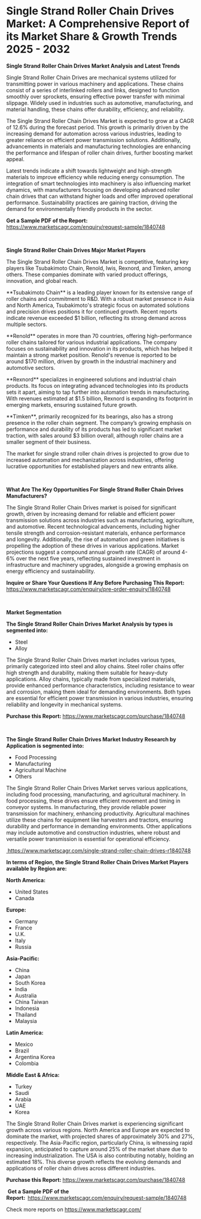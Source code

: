 <p><h1>Single Strand Roller Chain Drives Market: A Comprehensive Report of its Market Share & Growth Trends 2025 - 2032</h1></p><p><strong>Single Strand Roller Chain Drives Market Analysis and Latest Trends</strong></p>
<p><p>Single Strand Roller Chain Drives are mechanical systems utilized for transmitting power in various machinery and applications. These chains consist of a series of interlinked rollers and links, designed to function smoothly over sprockets, ensuring effective power transfer with minimal slippage. Widely used in industries such as automotive, manufacturing, and material handling, these chains offer durability, efficiency, and reliability.</p><p>The Single Strand Roller Chain Drives Market is expected to grow at a CAGR of 12.6% during the forecast period. This growth is primarily driven by the increasing demand for automation across various industries, leading to greater reliance on efficient power transmission solutions. Additionally, advancements in materials and manufacturing technologies are enhancing the performance and lifespan of roller chain drives, further boosting market appeal.</p><p>Latest trends indicate a shift towards lightweight and high-strength materials to improve efficiency while reducing energy consumption. The integration of smart technologies into machinery is also influencing market dynamics, with manufacturers focusing on developing advanced roller chain drives that can withstand higher loads and offer improved operational performance. Sustainability practices are gaining traction, driving the demand for environmentally friendly products in the sector.</p></p>
<p><strong>Get a Sample PDF of the Report:&nbsp;</strong> <a href="https://www.marketscagr.com/enquiry/request-sample/1840748?utm_campaign=2031&utm_medium=2&utm_source=Github&utm_content=ia&utm_term=28022025&utm_id=single-strand-roller-chain-drives">https://www.marketscagr.com/enquiry/request-sample/1840748</a></p>
<p>&nbsp;</p>
<p><strong>Single Strand Roller Chain Drives Major Market Players</strong></p>
<p><p>The Single Strand Roller Chain Drives Market is competitive, featuring key players like Tsubakimoto Chain, Renold, Iwis, Rexnord, and Timken, among others. These companies dominate with varied product offerings, innovation, and global reach.</p><p>**Tsubakimoto Chain** is a leading player known for its extensive range of roller chains and commitment to R&D. With a robust market presence in Asia and North America, Tsubakimoto's strategic focus on automated solutions and precision drives positions it for continued growth. Recent reports indicate revenue exceeded $1 billion, reflecting its strong demand across multiple sectors.</p><p>**Renold** operates in more than 70 countries, offering high-performance roller chains tailored for various industrial applications. The company focuses on sustainability and innovation in its products, which has helped it maintain a strong market position. Renold's revenue is reported to be around $170 million, driven by growth in the industrial machinery and automotive sectors.</p><p>**Rexnord** specializes in engineered solutions and industrial chain products. Its focus on integrating advanced technologies into its products sets it apart, aiming to tap further into automation trends in manufacturing. With revenues estimated at $1.5 billion, Rexnord is expanding its footprint in emerging markets, ensuring sustained future growth.</p><p>**Timken**, primarily recognized for its bearings, also has a strong presence in the roller chain segment. The company’s growing emphasis on performance and durability of its products has led to significant market traction, with sales around $3 billion overall, although roller chains are a smaller segment of their business.</p><p>The market for single strand roller chain drives is projected to grow due to increased automation and mechanization across industries, offering lucrative opportunities for established players and new entrants alike.</p></p>
<p>&nbsp;</p>
<p><strong>What Are The Key Opportunities For Single Strand Roller Chain Drives Manufacturers?</strong></p>
<p><p>The Single Strand Roller Chain Drives market is poised for significant growth, driven by increasing demand for reliable and efficient power transmission solutions across industries such as manufacturing, agriculture, and automotive. Recent technological advancements, including higher tensile strength and corrosion-resistant materials, enhance performance and longevity. Additionally, the rise of automation and green initiatives is propelling the adoption of these drives in various applications. Market projections suggest a compound annual growth rate (CAGR) of around 4-6% over the next five years, reflecting sustained investment in infrastructure and machinery upgrades, alongside a growing emphasis on energy efficiency and sustainability.</p></p>
<p><strong>Inquire or Share Your Questions If Any Before Purchasing This Report:</strong> <a href="https://www.marketscagr.com/enquiry/pre-order-enquiry/1840748?utm_campaign=2031&utm_medium=2&utm_source=Github&utm_content=ia&utm_term=28022025&utm_id=single-strand-roller-chain-drives">https://www.marketscagr.com/enquiry/pre-order-enquiry/1840748</a></p>
<p>&nbsp;</p>
<p><strong>Market Segmentation</strong></p>
<p><strong>The Single Strand Roller Chain Drives Market Analysis by types is segmented into:</strong></p>
<p><ul><li>Steel</li><li>Alloy</li></ul></p>
<p><p>The Single Strand Roller Chain Drives market includes various types, primarily categorized into steel and alloy chains. Steel roller chains offer high strength and durability, making them suitable for heavy-duty applications. Alloy chains, typically made from specialized materials, provide enhanced performance characteristics, including resistance to wear and corrosion, making them ideal for demanding environments. Both types are essential for efficient power transmission in various industries, ensuring reliability and longevity in mechanical systems.</p></p>
<p><strong>Purchase this Report:&nbsp;</strong><a href="https://www.marketscagr.com/purchase/1840748?utm_campaign=2031&utm_medium=2&utm_source=Github&utm_content=ia&utm_term=28022025&utm_id=single-strand-roller-chain-drives">https://www.marketscagr.com/purchase/1840748</a></p>
<p>&nbsp;</p>
<p><strong>The Single Strand Roller Chain Drives Market Industry Research by Application is segmented into:</strong></p>
<p><ul><li>Food Processing</li><li>Manufacturing</li><li>Agricultural Machine</li><li>Others</li></ul></p>
<p><p>The Single Strand Roller Chain Drives Market serves various applications, including food processing, manufacturing, and agricultural machinery. In food processing, these drives ensure efficient movement and timing in conveyor systems. In manufacturing, they provide reliable power transmission for machinery, enhancing productivity. Agricultural machines utilize these chains for equipment like harvesters and tractors, ensuring durability and performance in demanding environments. Other applications may include automotive and construction industries, where robust and versatile power transmission is essential for operational efficiency.</p></p>
<p><a href="https://www.marketscagr.com/single-strand-roller-chain-drives-r1840748?utm_campaign=2031&utm_medium=2&utm_source=Github&utm_content=ia&utm_term=28022025&utm_id=single-strand-roller-chain-drives">&nbsp;https://www.marketscagr.com/single-strand-roller-chain-drives-r1840748</a></p>
<p><strong>In terms of Region, the Single Strand Roller Chain Drives Market Players available by Region are:</strong></p>
<p>
    <p> <strong> North America: </strong>
        <ul>
            <li>United States</li>
            <li>Canada</li>
        </ul>
        </p> 
    <p> <strong> Europe: </strong>
        <ul>
            <li>Germany</li>
            <li>France</li>
            <li>U.K.</li>
            <li>Italy</li>
            <li>Russia</li>
        </ul>
        </p> 
    <p> <strong> Asia-Pacific: </strong>
        <ul>
            <li>China</li>
            <li>Japan</li>
            <li>South Korea</li>
            <li>India</li>
            <li>Australia</li>
            <li>China Taiwan</li>
            <li>Indonesia</li>
            <li>Thailand</li>
            <li>Malaysia</li>
        </ul>
        </p> 
    <p> <strong> Latin America: </strong>
        <ul>
            <li>Mexico</li>
            <li>Brazil</li>
            <li>Argentina Korea</li>
            <li>Colombia</li>
        </ul>
        </p> 
    <p> <strong> Middle East & Africa: </strong>
        <ul>
            <li>Turkey</li>
            <li>Saudi</li>
            <li>Arabia</li>
            <li>UAE</li>
            <li>Korea</li>
        </ul>
    </p>
    </p>
<p><p>The Single Strand Roller Chain Drives market is experiencing significant growth across various regions. North America and Europe are expected to dominate the market, with projected shares of approximately 30% and 27%, respectively. The Asia-Pacific region, particularly China, is witnessing rapid expansion, anticipated to capture around 25% of the market share due to increasing industrialization. The USA is also contributing notably, holding an estimated 18%. This diverse growth reflects the evolving demands and applications of roller chain drives across different industries.</p></p>
<p><strong>Purchase this Report: </strong><a href="https://www.marketscagr.com/purchase/1840748?utm_campaign=2031&utm_medium=2&utm_source=Github&utm_content=ia&utm_term=28022025&utm_id=single-strand-roller-chain-drives">https://www.marketscagr.com/purchase/1840748</a></p>
<p>&nbsp;<strong>Get a Sample PDF of the Report:&nbsp;&nbsp;</strong><a href="https://www.marketscagr.com/enquiry/request-sample/1840748?utm_campaign=2031&utm_medium=2&utm_source=Github&utm_content=ia&utm_term=28022025&utm_id=single-strand-roller-chain-drives">https://www.marketscagr.com/enquiry/request-sample/1840748</a></p>
<p><strong></strong></p>
<p>Check more reports on <a href="https://www.marketscagr.com/?utm_campaign=2031&utm_medium=2&utm_source=Github&utm_content=ia&utm_term=28022025&utm_id=single-strand-roller-chain-drives">https://www.marketscagr.com/</a></p>